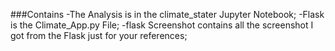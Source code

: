 ###Contains
-The Analysis is in the climate_stater Jupyter Notebook;
-Flask is the Climate_App.py File;
-flask Screenshot contains all the screenshot I got from the Flask just for your references;
